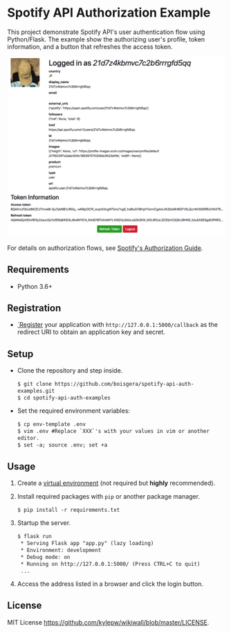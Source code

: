 Spotify API Authorization Example
=================================================================================

This project demonstrate Spotify API's user authentication flow using Python/Flask.
The example show the authorizing user's profile, token information, and a button that
refreshes the access token.

![Profile](screenshots/profile.png)

For details on authorization flows, see [Spotify's Authorization Guide](https://developer.spotify.com/documentation/general/guides/authorization-guide/).

Requirements
--------------------------------------------------------------------------------

  - Python 3.6+

Registration
--------------------------------------------------------------------------------

  - [`Register](https://developer.spotify.com/documentation/general/guides/app-settings/#register-your-app) your application with ``http://127.0.0.1:5000/callback`` as the redirect URI to obtain an application key and secret.


Setup
--------------------------------------------------------------------------------

  - Clone the repository and step inside.

	    $ git clone https://github.com/boisgera/spotify-api-auth-examples.git
	    $ cd spotify-api-auth-examples

  - Set the required environment variables:

        $ cp env-template .env
        $ vim .env #Replace `XXX`'s with your values in vim or another editor.
        $ set -a; source .env; set +a

Usage
--------------------------------------------------------------------------------

 1. Create a [virtual environment](https://docs.python.org/3/tutorial/venv.html#creating-virtual-environments) (not required but **highly** recommended).

 2. Install required packages with `pip` or another package manager.

        $ pip install -r requirements.txt


 3. Startup the server. 

	    $ flask run
	     * Serving Flask app "app.py" (lazy loading)
 	     * Environment: development
 	     * Debug mode: on
 	     * Running on http://127.0.0.1:5000/ (Press CTRL+C to quit)
	     ...

 4. Access the address listed in a browser and click the login button.

License
--------------------------------------------------------------------------------

MIT License <https://github.com/kylepw/wikiwall/blob/master/LICENSE>.
